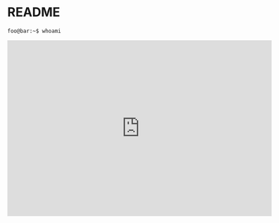 # README

```console
foo@bar:~$ whoami
```
<iframe src='https://glot.io/snippets/f7bd6qfncm/embed' frameborder='0' scrolling='no' sandbox='allow-forms allow-pointer-lock allow-popups allow-same-origin allow-scripts' width='600' height='400'></iframe>
